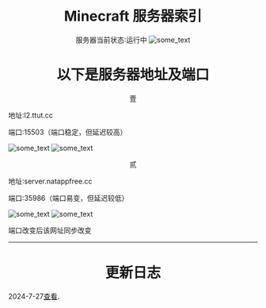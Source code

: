 
<h1 align='center'> Minecraft   服务器索引</h1>
<p align='center'>
服务器当前状态∶运行中
  <img src="https://github.com/Pjp2064/P/blob/395f200aed96036543b2dbd4d963143ebb1d64b9/Wl.jpg" alt="some_text">
</p>
<h1 align='center'>以下是服务器地址及端口</h1>

<p align='center'>壹</p>

<p align='center1'>地址∶l2.ttut.cc</p>
<p align='center1'>端口∶15503（端口稳定，但延迟较高）</p>
<img src="https://github.com/Pjp2064/P/blob/395f200aed96036543b2dbd4d963143ebb1d64b9/l2.jpg" alt="some_text">
<img src="https://github.com/Pjp2064/P/blob/839275f6b0b8ddf414c813e70511bef42bacfc33/IMG_20240728_111356.jpg" alt="some_text">
<p align='center'>贰</p>
<p align='center1'>地址∶server.natappfree.cc</p>
<p align='center1'>端口∶35986（端口易变，但延迟较低）</p>
<img src="https://github.com/Pjp2064/P/blob/395f200aed96036543b2dbd4d963143ebb1d64b9/natapp.jpg" alt="some_text" >
<img src="https://github.com/Pjp2064/P/blob/839275f6b0b8ddf414c813e70511bef42bacfc33/IMG_20240728_111305.jpg" alt="some_text">
<p>端口改变后该网址同步改变</p>
<hr>
<h1 align='center'>更新日志</h1>
<p>2024-7-27<a href="https://github.com/Pjp2064/update/blob/bfd50381050b17dc5dc5b76bc215ca99f9687dee/2024-7-27.md">查看</a>.</P>
